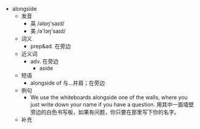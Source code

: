 - alongside
  - 发音
    - 英 /əlɒŋ'saɪd/
    - 美 /ə'lɔŋ'saɪd/
  - 词义
    - prep&ad. 在旁边
  - 近义词
    - adv. 在旁边
      - aside
  - 短语
    - alongside of 与…并肩；在旁边
  - 例句
    - We use the whiteboards alongside one of the walls, where you just write down your name if you have a question. 用其中一面墙壁旁边的白色书写板，如果有问题，你只要在那里写下你的名字。
  - 补充